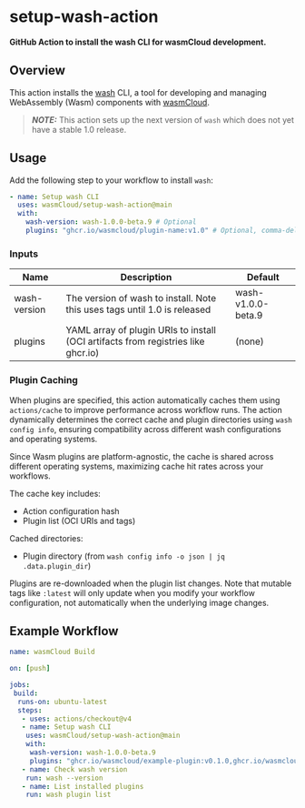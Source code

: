 # setup-wash-action

**GitHub Action to install the wash CLI for wasmCloud development.**

## Overview

This action installs the [wash](https://github.com/wasmCloud/wash) CLI, a tool for developing and managing WebAssembly (Wasm) components with [wasmCloud](https://wasmcloud.com/).

> **_NOTE:_** This action sets up the next version of `wash` which does not yet have a stable 1.0 release.

## Usage

Add the following step to your workflow to install `wash`:

```yaml
- name: Setup wash CLI
  uses: wasmCloud/setup-wash-action@main
  with:
    wash-version: wash-1.0.0-beta.9 # Optional
    plugins: "ghcr.io/wasmcloud/plugin-name:v1.0" # Optional, comma-delimited list of plugin URIs
```

### Inputs

| Name         | Description                                                                       | Default            |
| ------------ | --------------------------------------------------------------------------------- | ------------------ |
| wash-version | The version of wash to install. Note this uses tags until 1.0 is released         | wash-v1.0.0-beta.9 |
| plugins      | YAML array of plugin URIs to install (OCI artifacts from registries like ghcr.io) | (none)             |

### Plugin Caching

When plugins are specified, this action automatically caches them using `actions/cache` to improve performance across workflow runs. The action dynamically determines the correct cache and plugin directories using `wash config info`, ensuring compatibility across different wash configurations and operating systems.

Since Wasm plugins are platform-agnostic, the cache is shared across different operating systems, maximizing cache hit rates across your workflows.

The cache key includes:

- Action configuration hash
- Plugin list (OCI URIs and tags)

Cached directories:

- Plugin directory (from `wash config info -o json | jq .data.plugin_dir`)

Plugins are re-downloaded when the plugin list changes. Note that mutable tags like `:latest` will only update when you modify your workflow configuration, not automatically when the underlying image changes.

## Example Workflow

```yaml
name: wasmCloud Build

on: [push]

jobs:
 build:
  runs-on: ubuntu-latest
  steps:
   - uses: actions/checkout@v4
   - name: Setup wash CLI
    uses: wasmCloud/setup-wash-action@main
    with:
     wash-version: wash-1.0.0-beta.9
     plugins: "ghcr.io/wasmcloud/example-plugin:v0.1.0,ghcr.io/wasmcloud/another-plugin:v1.2.3"
   - name: Check wash version
    run: wash --version
   - name: List installed plugins
    run: wash plugin list
```
